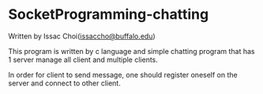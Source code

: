 # SocketProgramming-chatting
Written by Issac Choi(issaccho@buffalo.edu)

This program is written by c language and simple chatting program that has 1 server manage all client and multiple clients. 

In order for client to send message, one should register oneself on the server and connect to other client.
